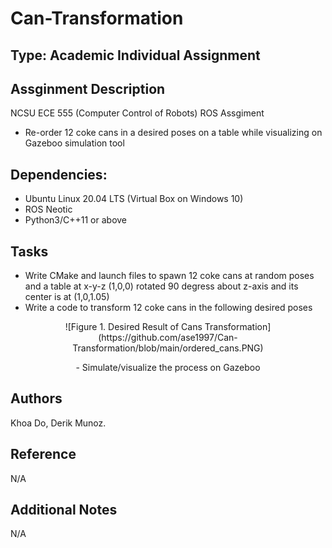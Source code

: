 # Can-Transformation

## Type: Academic Individual Assignment

## Assginment Description
NCSU ECE 555 (Computer Control of Robots) ROS Assgiment
  - Re-order 12 coke cans in a desired poses on a table while visualizing on Gazeboo simulation tool

## Dependencies:
  - Ubuntu Linux 20.04 LTS (Virtual Box on Windows 10)
  - ROS Neotic 
  - Python3/C++11 or above
  
## Tasks
  - Write CMake and launch files to spawn 12 coke cans at random poses and a table at x-y-z (1,0,0) rotated 90 degress about z-axis and its center is at (1,0,1.05)
  - Write a code to transform 12 coke cans in the following desired poses
<p align="center">
  ![Figure 1. Desired Result of Cans Transformation](https://github.com/ase1997/Can-Transformation/blob/main/ordered_cans.PNG)
<p align="center">
  - Simulate/visualize the process on Gazeboo



## Authors
Khoa Do, Derik Munoz.

## Reference
N/A

## Additional Notes
N/A
